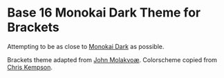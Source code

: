 Base 16 Monokai Dark Theme for Brackets
============================

Attempting to be as close to [Monokai Dark](http://chriskempson.github.io/base16/#monokai) as possible.

Brackets theme adapted from [John Molakvoæ](https://github.com/skjnldsv/default-dark).
Colorscheme copied from [Chris Kempson](http://chriskempson.com).

